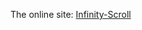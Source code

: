 The online site: <a href="https://lissbethe.github.io/Infinity-Scroll/" target="_blank">Infinity-Scroll</a>
